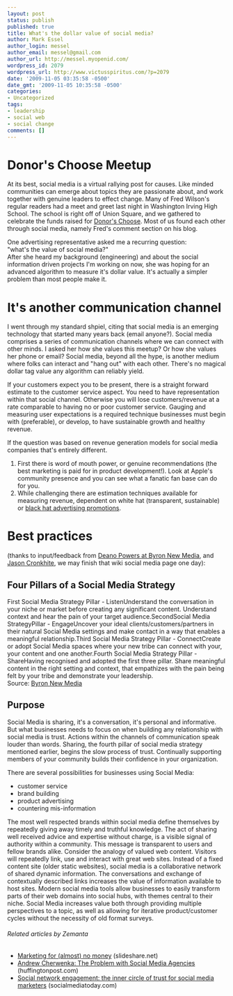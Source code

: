 ```yaml
---
layout: post
status: publish
published: true
title: What's the dollar value of social media?
author: Mark Essel
author_login: messel
author_email: messel@gmail.com
author_url: http://messel.myopenid.com/
wordpress_id: 2079
wordpress_url: http://www.victusspiritus.com/?p=2079
date: '2009-11-05 03:35:58 -0500'
date_gmt: '2009-11-05 10:35:58 -0500'
categories:
- Uncategorized
tags:
- leadership
- social web
- social change
comments: []
---
```

<h1>Donor's Choose Meetup</h1>
<p>At its best, social media is a virtual rallying post for causes. Like minded communities can emerge about topics they are passionate about, and work together with genuine leaders to effect change. Many of Fred Wilson's regular readers had a meet and greet last night in Washington Irving High School. The school is right off of Union Square, and we gathered to celebrate the funds raised for <a href="http://www.donorschoose.org/">Donor's Choose</a>. Most of us found each other through social media, namely Fred's comment section on his blog.</p>
<p>One advertising representative asked me a recurring question:<br />
"what's the value of social media?"<br />
After she heard my background (engineering) and about the social information driven projects I'm working on now, she was hoping for an advanced algorithm to measure it's dollar value. It's actually a simpler problem than most people make it.</p>
<h1>It's another communication channel</h1>
<p>I went through my standard shpiel, citing that social media is an emerging technology that started many years back (email anyone?). Social media comprises a series of communication channels where we can connect with other minds. I asked her how she values this meetup? Or how she values her phone or email? Social media, beyond all the hype, is another medium where folks can interact and "hang out" with each other. There's no magical dollar tag value any algorithm can reliably yield.</p>
<p>If your customers expect you to be present, there is a straight forward estimate to the customer service aspect. You need to have representation within that social channel. Otherwise you will lose customers/revenue at a rate comparable to having no or poor customer service. Gauging and measuring user expectations is a required technique businesses must begin with (preferable), or develop, to have sustainable growth and healthy revenue.</p>
<p>If the question was based on revenue generation models for social media companies that's entirely different.</p>
<ol>
<li>First there is word of mouth power, or genuine recommendations (the best marketing is paid for in product development!). Look at Apple's community presence and you can see what a fanatic fan base can do for you.</li>
<li>While challenging there are estimation techniques available for measuring revenue, dependent on white hat (transparent, sustainable) or <a href="http://www.techcrunch.com/2009/11/01/how-to-spam-facebook-like-a-pro-an-insiders-confession/">black hat advertising promotions</a>.</li>
</ol>
<h1>Best practices</h1>
<p>(thanks to input/feedback from <a href="http://byronnewmedia.com/">Deano Powers at Byron New Media</a>, and <a href="http://www.jasoncronkhite.com/">Jason Cronkhite</a>, we may finish that wiki social media page one day):</p>
<h2>Four Pillars of a Social Media Strategy</h2>
<p>First Social Media Strategy Pillar - ListenUnderstand the conversation in your niche or market before creating any significant content. Understand context and hear the pain of your target audience.SecondSocial Media StrategyPillar - EngageUncover your ideal clients/customers/partners in their natural Social Media settings and make contact in a way that enables a meaningful relationship.Third Social Media Strategy Pillar - ConnectCreate or adopt Social Media spaces where your new tribe can connect with your, your content and one another.Fourth Social Media Strategy Pillar - ShareHaving recognised and adopted the first three pillar. Share meaningful content in the right setting and context, that empathizes with the pain being felt by your tribe and demonstrate your leadership.<br />
Source: <a href="http://byronnewmedia.com/blog/">Byron New Media</a></p>
<h2>Purpose</h2>
<p>Social Media is sharing, it's a conversation, it's personal and informative. But what businesses needs to focus on when building any relationship with social media is trust. Actions within the channels of communication speak louder than words. Sharing, the fourth pillar of social media strategy mentioned earlier, begins the slow process of trust. Continually supporting members of your community builds their confidence in your organization.</p>
<p>There are several possibilities for businesses using Social Media:</p>
<ul>
<li>customer service</li>
<li>brand building</li>
<li>product advertising</li>
<li>countering mis-information</li>
</ul>
<p>The most well respected brands within social media define themselves by repeatedly giving away timely and truthful knowledge. The act of sharing well received advice and expertise without charge, is a visible signal of authority within a community. This message is transparent to users and fellow brands alike. Consider the analogy of valued web content. Visitors will repeatedly link, use and interact with great web sites. Instead of a fixed content site (older static websites), social media is a collaborative network of shared dynamic information. The conversations and exchange of contextually described links increases the value of information available to host sites. Modern social media tools allow businesses to easily transform parts of their web domains into social hubs, with themes central to their niche. Social Media increases value both through providing multiple perspectives to a topic, as well as allowing for iterative product/customer cycles without the necessity of old format surveys.</p>
<h6 class="zemanta-related-title" style="font-size: 1em;">Related articles by Zemanta</h6>
<ul class="zemanta-article-ul">
<li class="zemanta-article-ul-li"><a href="http://www.slideshare.net/bizcampbelgium/marketing-for-almost-no-money">Marketing for (almost) no money</a> (slideshare.net)</li>
<li class="zemanta-article-ul-li"><a href="http://www.huffingtonpost.com/andrew-cherwenka/the-problem-with-social-m_b_343085.html">Andrew Cherwenka: The Problem with Social Media Agencies</a> (huffingtonpost.com)</li>
<li class="zemanta-article-ul-li"><a href="http://www.socialmediatoday.com/SMC/129811">Social network engagement: the inner circle of trust for social media marketers</a> (socialmediatoday.com)</li>
</ul>

